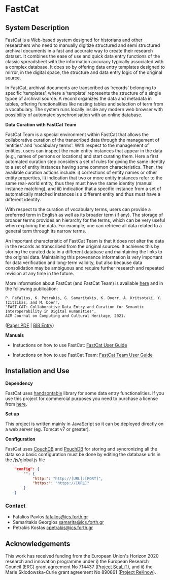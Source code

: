 # FastCat


## System Description ##

FastCat is a Web-based system designed for historians and other researchers who need to manually digitize
structured and semi structured archival documents in a fast and accurate way to create their research
dataset. It combines the ease of use and quick data entry functions of the classic spreadsheet with the
information accuracy typically associated with a complex database. It does so by offering data entry
templates designed to mirror, in the digital space, the structure and data entry logic of the original source. 

In FastCat, archival documents are transcribed as ‘records’ belonging to specific ‘templates’, where a ‘template’ represents the structure of a single typoe of archival source. A record organizes the data and metadata in tables, offering functionalities like nesting tables and selection of term from a vocabulary.
The system runs locally inside any modern web browser with possibility of automated synchronisation with an online database. 


**Data Curation with FastCat Team**

FastCat Team is a special environment within FastCat that allows the collaborative curation of the transcribed data through the management of 'entities' and 'vocabulary terms'. With respect to the management of entities, users can inspect the main entity instances that appear in the data (e.g., names of persons or locations) and start curating them. Here a first automated curation step considers a set of rules for giving the same identity to a set of entity instances
having some common characteristics. Then, the available curation actions include: i) corrections of entity names or other entity properties, ii) indication that two or more entity instances refer to the same real-world entity, thus they must have the same identity (manual instance matching), and iii) indication that a specific instance from a set of automatically matched instances is a different entity and thus must have a different identity. 

With respect to the curation of vocabulary terms, users can provide a preferred term in English as well as its broader term (if any). The storage of broader terms provides an hierarchy for the terms, which can be very useful when exploring the data. For example, one can retrieve all data related to a general term through its narrow terms.

An important characteristic of FastCat Team is that it does not alter the data in the records as transcribed from the original sources. It achieves this by storing the curated data in a different database and maintaining the links to the original data. Maintaining this provenance information is very important for data verification and long-term validity, but also because data consolidation may be ambiguous and require further research and repeated revision at any time in the future. 

More information about FastCat (and FastCat Team) is available [here](https://www.ics.forth.gr/isl/fast-cat) and in the following publication: 

```
P. Fafalios, K. Petrakis, G. Samaritakis, K. Doerr, A. Kritsotaki, Y. Tzitzikas, and M. Doerr,
"FAST CAT: Collaborative Data Entry and Curation for Semantic Interoperability in Digital Humanities",
ACM Journal on Computing and Cultural Heritage, 2021.
``` 
([Paper PDF](http://users.ics.forth.gr/~fafalios/files/pubs/fafaliosJOCCH2021.pdf) | [BIB Entry](http://users.ics.forth.gr/~fafalios/files/bibs/fafaliosJOCCH2021.bib))

**Manuals**

- Instuctions on how to use FastCat: [FastCat User Guide](https://isl.ics.forth.gr/FastCatTeam/Manual.pdf)

- Instuctions on how to use FastCat Team: [FastCat Team User Guide](https://isl.ics.forth.gr/FastCatTeam/Manual%20Fast%20Cat%20Team_Version%202.1.pdf)


## Installation and Use ##

**Dependency**

FastCat uses [handsontable](https://handsontable.com/) library for some data entry functionalities. If you use this project for commercial purposes you need to purchase a license from [here](https://handsontable.com/pricing).

**Set up**

This project is written mainly in JavaScript so it can be deployed directly on a web server (eg. Tomcat v7 or greater).

**Configuration**

FastCat uses [CouchDB](https://couchdb.apache.org/) and [PouchDB](https://pouchdb.com/) for storing and syncronizing all the data so a basic configuration must be done by editing the database urls in the 
/js/global.js file

```json
    "config": {
        "": {
            "http:": "http://[URL]:[PORT]",
            "https:": "https://[URL]"
        }      
    }
```

### Contact ### 

- Fafalios Pavlos <fafalios@ics.forth.gr>
- Samaritakis Georgios <samarita@ics.forth.gr>
- Petrakis Kostas <cpetrakis@ics.forth.gr>

## Acknowledgements ##

This work has received funding from the European Union's Horizon 2020 research and innovation programme under i) the European Research Council (ERC) grant agreement No 714437 ([Project SeaLiT](https://sealitproject.eu/)), and ii) the Marie Sklodowska-Curie grant agreement No 890861 ([Project ReKnow](https://reknow.ics.forth.gr/)).

